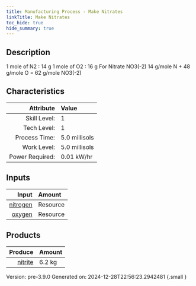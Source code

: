 ```yaml
---
title: Manufacturing Process - Make Nitrates
linkTitle: Make Nitrates
toc_hide: true
hide_summary: true
---
```


## Description
 &#10;&#9;&#9;&#9;1 mole of N2 : 14 g&#10;&#9;&#9;&#9;1 mole of O2 : 16 g&#10;&#9;&#9;&#9;For Nitrate NO3(-2) &#10;&#9;&#9;&#9;14 g/mole N + 48 g/mole O &#61; 62 g/mole NO3(-2) &#10;&#9;&#9;&#9;&#10;&#9;&#9;

## Characteristics

| Attribute      | Value |
|--------:|:------|
|Skill Level:|1|
|Tech Level:|1|
|Process Time:|5.0 millisols|
|Work Level:|5.0 millisols|
|Power Required:|0.01 kW/hr|

## Inputs

| Input      | Amount |
|--------:|:------|
|[nitrogen](/docs/definitions/resource/nitrogen)|Resource|1.4 kg|
|[oxygen](/docs/definitions/resource/oxygen)|Resource|4.8 kg|

## Products


| Produce      | Amount |
|--------:|:------|
|[nitrite](/docs/definitions/resource/nitrite)|6.2 kg|


Version: pre-3.9.0 Generated on: 2024-12-28T22:56:23.2942481
{.small }

